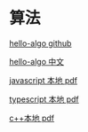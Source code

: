 # 算法

[hello-algo github](https://github.com/krahets/hello-algo)

[hello-algo 中文](https://www.hello-algo.com/chapter_hello_algo/)

<a target="_blank" href="/docs/hello-algo-javascript.pdf">javascript 本地 pdf</a>

<a target="_blank" href="/docs/hello-algo-typescript.pdf">typescript 本地 pdf</a>

<a target="_blank" href="/docs/hello-algo-cpp.pdf">c++本地 pdf</a>
